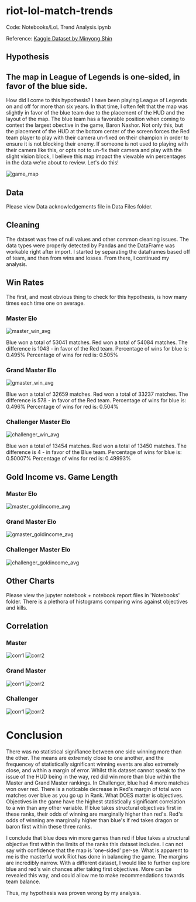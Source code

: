 # riot-lol-match-trends

Code: Notebooks/LoL Trend Analysis.ipynb

Reference: [Kaggle Dataset by Minyong Shin](https://www.kaggle.com/gyejr95/league-of-legends-challenger-ranked-games2020)


## Hypothesis
## The map in League of Legends is one-sided, in favor of the blue side.

How did I come to this hypothesis? 
I have been playing League of Legends on and off for more than six years. In that time, I often felt that the map was slightly in favor of the blue team due to the placement of the HUD and the layout of the map. The blue team has a favorable position when coming to contest the largest obective in the game, Baron Nashor. Not only this, but the placement of the HUD at the bottom center of the screen forces the Red team player to play with their camera un-fixed on their champion in order to ensure it is not blocking their enemy. If someone is not used to playing with their camera like this, or opts not to un-fix their camera and play with the slight vision block, I believe this map impact the viewable win percentages in the data we're about to review. Let's do this!

![game_map](https://static.wikia.nocookie.net/leagueoflegends/images/5/53/Summoner%27s_Rift_Update_Map.png)

## Data 
Please view Data acknowledgements file in Data Files folder.

## Cleaning
The dataset was free of null values and other common cleaning issues. The data types were properly detected by Pandas and the DataFrame was workable right after import. I started by separating the dataframes based off of team, and then from wins and losses. From there, I continued my analysis.

## Win Rates
The first, and most obvious thing to check for this hypothesis, is how many times each time one on average. 

### Master Elo
![master_win_avg](Images/master_elo_win_sum.png)

Blue won a total of 53041 matches.
Red won a total of 54084 matches.
The difference is 1043 - in favor of the Red team.
Percentage of wins for blue is: 0.495%
Percentage of wins for red is: 0.505%



### Grand Master Elo
![gmaster_win_avg](Images/grandmaster_elo_win_sum.png)

Blue won a total of 32659 matches.
Red won a total of 33237 matches.
The difference is 578 - in favor of the Red team.
Percentage of wins for blue is: 0.496%
Percentage of wins for red is: 0.504%

### Challenger Master Elo
![challenger_win_avg](Images/challenger_elo_win_sum.png)

Blue won a total of 13454 matches.
Red won a total of 13450 matches.
The difference is 4 - in favor of the Blue team.
Percentage of wins for blue is: 0.50007%
Percentage of wins for red is: 0.49993%

## Gold Income vs. Game Length

### Master Elo
![master_goldincome_avg](https://i.imgur.com/XHNmdTs.png)

### Grand Master Elo
![gmaster_goldincome_avg](https://i.imgur.com/NaaFoE2.png)

### Challenger Master Elo
![challenger_goldincome_avg](https://i.imgur.com/eBEHLKS.png)

## Other Charts 
Please view the jupyter notebook + notebook report files in 'Notebooks' folder. There is a plethora of histograms comparing wins against objectives and kills. 

## Correlation

### Master
![corr1](Images/master_corr_matrix_blue.png)
![corr2](Images/master_corr_matrix_red.png)
### Grand Master
![corr1](Images/grandmaster_corr_matrix_blue.png)
![corr2](Images/grandmaster_corr_matrix_red.png)
### Challenger 
![corr1](Images/challenger_corr_matrix_blue.png)
![corr2](Images/challenger_corr_matrix_red.png)

# Conclusion

There was no statistical signifiance between one side winning more than the other. The means are extremely close to one another, and the frequencey of statistically significant winning events are also extremely close, and within a margin of error. Whilst this dataset cannot speak to the issue of the HUD being in the way, red did win more than blue within the Master and Grand Master rankings. In Challenger, blue had 4 more matches won over red. There is a noticable decrease in Red's margin of total won matches over blue as you go up in Rank. What DOES matter is objectives. Objectives in the game have the highest statistically significant correlation to a win than any other variable. If blue takes structural objectives first in these ranks, their odds of winning are marginally higher than red's. Red's odds of winning are marginally higher than blue's if red takes dragon or baron first within these three ranks. 

I conclude that blue does win more games than red if blue takes a structural objective first within the limits of the ranks this dataset includes. I can not say with confidence that the map is 'one-sided' per-se. What is apparent to me is the masterful work Riot has done in balancing the game. The margins are incredibly narrow. With a different dataset, I would like to further explore blue and red's win chances after taking first objectives. More can be revealed this way, and could allow me to make recommendations towards team balance. 

Thus, my hypothesis was proven wrong by my analysis.
